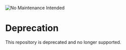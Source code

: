 ![No Maintenance Intended](http://unmaintained.tech/badge.svg)

# Deprecation
This repository is deprecated and no longer supported.
